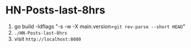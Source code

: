 # HN-Posts-last-8hrs

1. go build -ldflags "-s -w -X main.version=`git rev-parse --short HEAD`"
2. `./HN-Posts-last-8hrs`
3. visit `http://localhost:8080`
